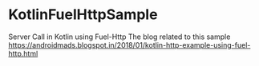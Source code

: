 # KotlinFuelHttpSample
Server Call in Kotlin using Fuel-Http
The blog related to this sample 
https://androidmads.blogspot.in/2018/01/kotlin-http-example-using-fuel-http.html
